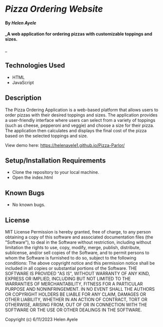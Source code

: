 # _Pizza Ordering Website_

#### By _**Helen Ayele**_

#### _A web application for ordering pizzas with customizable toppings and sizes.
_

## Technologies Used

* HTML
* JavaScript


## Description

The Pizza Ordering Application is a web-based platform that allows users to order pizzas with their desired toppings and sizes. The application provides a user-friendly interface where users can select from a variety of toppings (such as cheese, pepperoni and veggie) and choose a size for their pizza. The application then calculates and displays the final cost of the pizza based on the selected toppings and size.

View demo here: https://helenayele1.github.io/Pizza-Parlor/

## Setup/Installation Requirements

* Clone the repository to your local machine.
* Open the index.html

## Known Bugs

* No known bugs.

## License

MIT License Permission is hereby granted, free of charge, to any person obtaining a copy of this software and associated documentation files (the "Software"), to deal in the Software without restriction, including without limitation the rights to use, copy, modify, merge, publish, distribute, sublicense, and/or sell copies of the Software, and to permit persons to whom the Software is furnished to do so, subject to the following conditions: The above copyright notice and this permission notice shall be included in all copies or substantial portions of the Software. THE SOFTWARE IS PROVIDED "AS IS", WITHOUT WARRANTY OF ANY KIND, EXPRESS OR IMPLIED, INCLUDING BUT NOT LIMITED TO THE WARRANTIES OF MERCHANTABILITY, FITNESS FOR A PARTICULAR PURPOSE AND NONINFRINGEMENT. IN NO EVENT SHALL THE AUTHORS OR COPYRIGHT HOLDERS BE LIABLE FOR ANY CLAIM, DAMAGES OR OTHER LIABILITY, WHETHER IN AN ACTION OF CONTRACT, TORT OR OTHERWISE, ARISING FROM, OUT OF OR IN CONNECTION WITH THE SOFTWARE OR THE USE OR OTHER DEALINGS IN THE SOFTWARE.

Copyright (c) 6/11/2023 Helen Ayele
